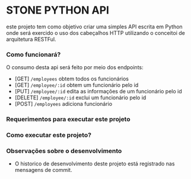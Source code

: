 # STONE PYTHON API

este projeto tem como objetivo criar uma simples API escrita em Python onde será exercido o uso dos cabeçalhos HTTP
utilizando o conceitoi de arquitetura RESTFul.

### Como funcionará?
O consumo desta api será feito por meio dos endpoints:
- [GET]    `/employees` obtem todos os funcionários
- [GET]    `/employee/:id` obtem um funcionário pelo id
- [PUT]    `/employee/:id` edita as informações de um funcionário pelo id
- [DELETE] `/employee/:id` exclui um funcionário pelo id
- [POST]   `/employees` adiciona funcionário


### Requerimentos para executar este projeto


### Como executar este projeto?


### Observações sobre o desenvolvimento
- O historico de desenvolvimento deste projeto está registrado nas mensagens de commit.





